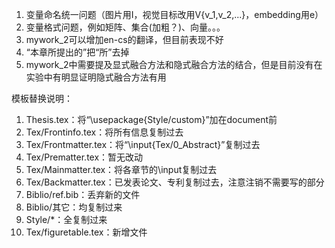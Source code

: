 1. 变量命名统一问题（图片用I，视觉目标改用V{v_1,v_2,...}，embedding用e）
2. 变量格式问题，例如矩阵、集合(加粗？)、向量。。。
3. mywork_2可以增加en-cs的翻译，但目前表现不好
4. “本章所提出的”把“所”去掉
5. mywork_2中需要提及显式融合方法和隐式融合方法的结合，但是目前没有在实验中有明显证明隐式融合方法有用


模板替换说明：
1. Thesis.tex：将“\usepackage{Style/custom}”加在document前
2. Tex/Frontinfo.tex：将所有信息复制过去
3. Tex/Frontmatter.tex：将“\input{Tex/0_Abstract}”复制过去
4. Tex/Prematter.tex：暂无改动
5. Tex/Mainmatter.tex：将各章节的\input复制过去
6. Tex/Backmatter.tex：已发表论文、专利复制过去，注意注销不需要写的部分
7. Biblio/ref.bib：丢弃新的文件
8. Biblio/其它：均复制过来
9. Style/*：全复制过来
10. Tex/figuretable.tex：新增文件